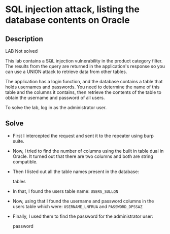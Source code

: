 # SQL injection attack, listing the database contents on Oracle

## Description
 LAB Not solved

This lab contains a SQL injection vulnerability in the product category filter. The results from the query are returned in the application's response so you can use a UNION attack to retrieve data from other tables.

The application has a login function, and the database contains a table that holds usernames and passwords. You need to determine the name of this table and the columns it contains, then retrieve the contents of the table to obtain the username and password of all users.

To solve the lab, log in as the administrator user. 

## Solve

-  First I intercepted the request and sent it to the repeater using burp suite. 
- Now, I tried to find the number of columns using the built in table dual in Oracle. It turned out that there are two columns and both are string compatible.
- Then I listed out all the table names present in the database:

   tables
- In that, I found the users table name: `USERS_SULLQN`
- Now, using that I found the username and password columns in the users table which were: `USERNAME_LNFRUA` and `PASSWORD_DPSSAZ`
- Finally, I used them to find the password for the administrator user:

   password